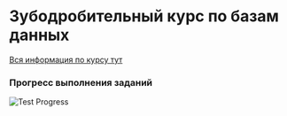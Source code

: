 # Зубодробительный курс по базам данных

[Вся информация по курсу тут](https://mirage-millennium-327.notion.site/1702b09c4b8b80daa7ceda5991cd02cd?pvs=4)

### Прогресс выполнения заданий
![Test Progress](https://progress-bar.xyz/50/?width=200&title=6/12)

